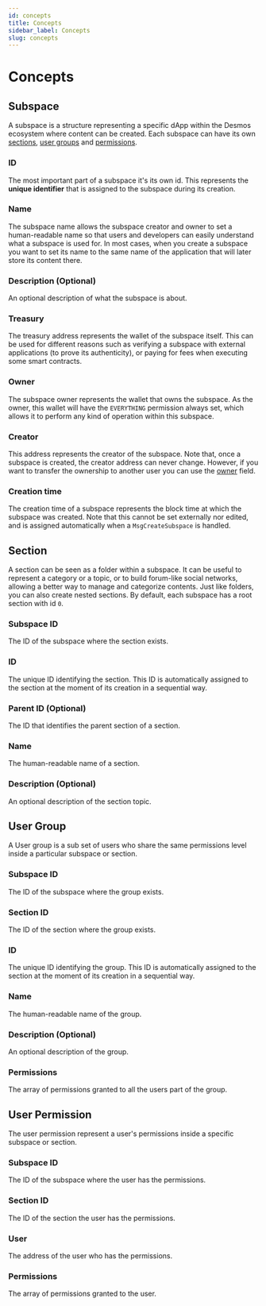 ```yaml
---
id: concepts
title: Concepts
sidebar_label: Concepts
slug: concepts
---
```


# Concepts

## Subspace
A subspace is a structure representing a specific dApp within the Desmos ecosystem where content can be created.
Each subspace can have its own [sections](#section), [user groups](#user-group) and [permissions](#user-permission).

### ID
The most important part of a subspace it's its own id. This represents the **unique identifier** that is assigned to the subspace during its creation. 

### Name
The subspace name allows the subspace creator and owner to set a human-readable name so that users and developers can easily understand what a subspace is used for. In most cases, when you create a subspace you want to set its name to the same name of the application that will later store its content there. 

### Description (Optional)
An optional description of what the subspace is about.

### Treasury
The treasury address represents the wallet of the subspace itself. This can be used for different reasons such as verifying a subspace with external applications (to prove its authenticity), or paying for fees when executing some smart contracts. 

### Owner
The subspace owner represents the wallet that owns the subspace. As the owner, this wallet will have the `EVERYTHING` permission always set, which allows it to perform any kind of operation within this subspace.

### Creator
This address represents the creator of the subspace. Note that, once a subspace is created, the creator address can never change. However, if you want to transfer the ownership to another user you can use the [owner](#owner) field. 

### Creation time
The creation time of a subspace represents the block time at which the subspace was created. Note that this cannot be set externally nor edited, and is assigned automatically when a `MsgCreateSubspace` is handled.

## Section
A section can be seen as a folder within a subspace. It can be useful to represent a category or a topic, or to build
forum-like social networks, allowing a better way to manage and categorize contents. Just like folders, you can also create nested sections.
By default, each subspace has a root section with id `0`.

### Subspace ID
The ID of the subspace where the section exists.

### ID
The unique ID identifying the section. This ID is automatically assigned to the section at the moment of its
creation in a sequential way.

### Parent ID (Optional)
The ID that identifies the parent section of a section.

### Name
The human-readable name of a section.

### Description (Optional)
An optional description of the section topic.

## User Group
A User group is a sub set of users who share the same permissions level inside a particular subspace or section.

### Subspace ID
The ID of the subspace where the group exists.

### Section ID
The ID of the section where the group exists.

### ID
The unique ID identifying the group. This ID is automatically assigned to the section at the moment of its creation in a
sequential way.

### Name
The human-readable name of the group.

### Description (Optional)
An optional description of the group.

### Permissions
The array of permissions granted to all the users part of the group.

## User Permission
The user permission represent a user's permissions inside a specific subspace or section.

### Subspace ID
The ID of the subspace where the user has the permissions.

### Section ID
The ID of the section the user has the permissions.

### User
The address of the user who has the permissions.

### Permissions
The array of permissions granted to the user.